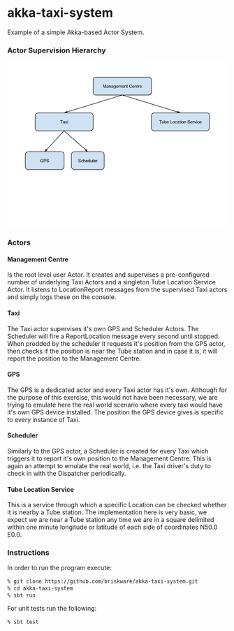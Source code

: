 akka-taxi-system
================

Example of a simple Akka-based Actor System.
### Actor Supervision Hierarchy
![actor supervision hierarchy](/doc/TaxiSystemActorSupervisionHierarchy.png?raw=true)
### Actors
#### Management Centre
Is the root level user Actor. It creates and supervises a pre-configured number of underlying Taxi Actors and a singleton Tube Location Service
Actor. It listens to LocationReport messages from the supervised Taxi actors and simply logs these on the console.

#### Taxi
The Taxi actor supervises it's own GPS and Scheduler Actors. The Scheduler will fire a ReportLocation message every second until stopped.
When prodded by the scheduler it requests it's position from the GPS actor, then checks if the position is near the Tube station and in case
it is, it will report the position to the Management Centre.

#### GPS
The GPS is a dedicated actor and every Taxi actor has it's own. Although for the purpose of this exercise, this would not have been necessary,
we are trying to emulate here the real world scenario where every taxi would have it's own GPS device installed.
The position the GPS device gives is specific to every instance of Taxi.

#### Scheduler
Similarly to the  GPS actor, a Scheduler is created for every Taxi which triggers it to report it's own position to the Management Centre.
This is again an attempt to emulate the real world, i.e. the Taxi driver's duty to check in with the Dispatcher periodically.

#### Tube Location Service
This is a service through which a specific Location can be checked whether it is nearby a Tube station.
The implementation here is very basic, we expect we are near a Tube station any time we are in a square delimited within one minute
longitude or latitude of each side of coordinates N50.0 E0.0.

### Instructions
In order to run the program execute:
```
% git clone https://github.com/briskware/akka-taxi-system.git
% cd akka-taxi-system
% sbt run
```
For unit tests run the following:
```
% sbt test
```
